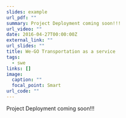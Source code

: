 ```yaml
---
slides: example
url_pdf: ""
summary: Project Deployment coming soon!!!
url_video: ""
date: 2016-04-27T00:00:00Z
external_link: ""
url_slides: ""
title: We-GO Transportation as a service
tags:
  - swe
links: []
image:
  caption: ""
  focal_point: Smart
url_code: ""
---
```

Project Deployment coming soon!!!